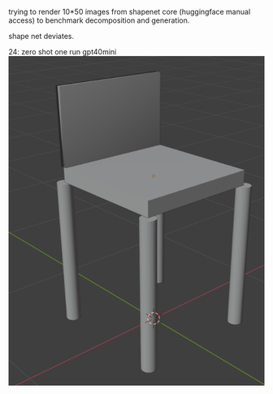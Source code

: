 trying to render 10*50 images from shapenet core (huggingface manual access) to benchmark decomposition and generation.

shape net deviates. 

24: 
zero shot one run gpt40mini
![alt text](image.png)

